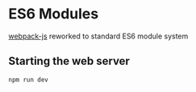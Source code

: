 # ES6 Modules

[webpack-js](https://github.com/kamilsamaj/webpack-js) reworked to standard ES6 module system

## Starting the web server

```shell
npm run dev
```
